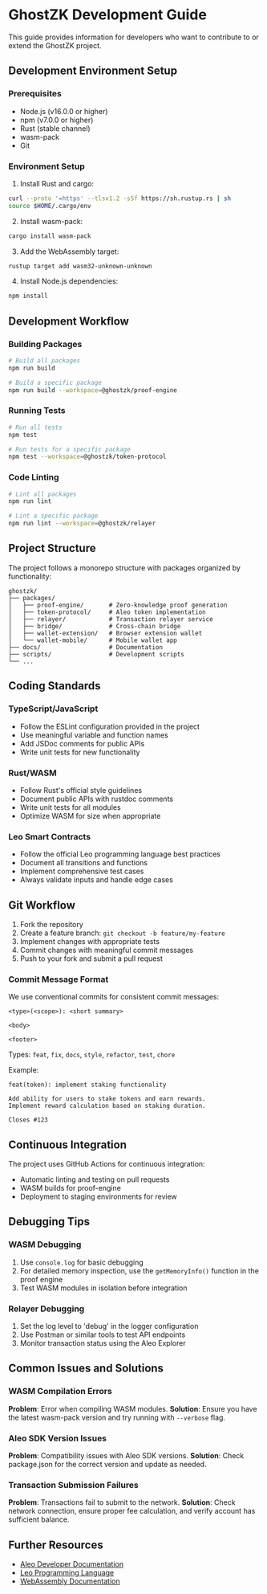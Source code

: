 # GhostZK Development Guide

This guide provides information for developers who want to contribute to or extend the GhostZK project.

## Development Environment Setup

### Prerequisites

- Node.js (v16.0.0 or higher)
- npm (v7.0.0 or higher)
- Rust (stable channel)
- wasm-pack
- Git

### Environment Setup

1. Install Rust and cargo:
```bash
curl --proto '=https' --tlsv1.2 -sSf https://sh.rustup.rs | sh
source $HOME/.cargo/env
```

2. Install wasm-pack:
```bash
cargo install wasm-pack
```

3. Add the WebAssembly target:
```bash
rustup target add wasm32-unknown-unknown
```

4. Install Node.js dependencies:
```bash
npm install
```

## Development Workflow

### Building Packages

```bash
# Build all packages
npm run build

# Build a specific package
npm run build --workspace=@ghostzk/proof-engine
```

### Running Tests

```bash
# Run all tests
npm test

# Run tests for a specific package
npm test --workspace=@ghostzk/token-protocol
```

### Code Linting

```bash
# Lint all packages
npm run lint

# Lint a specific package
npm run lint --workspace=@ghostzk/relayer
```

## Project Structure

The project follows a monorepo structure with packages organized by functionality:

```
ghostzk/
├── packages/
│   ├── proof-engine/       # Zero-knowledge proof generation
│   ├── token-protocol/     # Aleo token implementation
│   ├── relayer/            # Transaction relayer service
│   ├── bridge/             # Cross-chain bridge
│   ├── wallet-extension/   # Browser extension wallet
│   └── wallet-mobile/      # Mobile wallet app
├── docs/                   # Documentation
├── scripts/                # Development scripts
└── ...
```

## Coding Standards

### TypeScript/JavaScript

- Follow the ESLint configuration provided in the project
- Use meaningful variable and function names
- Add JSDoc comments for public APIs
- Write unit tests for new functionality

### Rust/WASM

- Follow Rust's official style guidelines
- Document public APIs with rustdoc comments
- Write unit tests for all modules
- Optimize WASM for size when appropriate

### Leo Smart Contracts

- Follow the official Leo programming language best practices
- Document all transitions and functions
- Implement comprehensive test cases
- Always validate inputs and handle edge cases

## Git Workflow

1. Fork the repository
2. Create a feature branch: `git checkout -b feature/my-feature`
3. Implement changes with appropriate tests
4. Commit changes with meaningful commit messages
5. Push to your fork and submit a pull request

### Commit Message Format

We use conventional commits for consistent commit messages:

```
<type>(<scope>): <short summary>

<body>

<footer>
```

Types: `feat`, `fix`, `docs`, `style`, `refactor`, `test`, `chore`

Example:
```
feat(token): implement staking functionality

Add ability for users to stake tokens and earn rewards.
Implement reward calculation based on staking duration.

Closes #123
```

## Continuous Integration

The project uses GitHub Actions for continuous integration:

- Automatic linting and testing on pull requests
- WASM builds for proof-engine
- Deployment to staging environments for review

## Debugging Tips

### WASM Debugging

1. Use `console.log` for basic debugging
2. For detailed memory inspection, use the `getMemoryInfo()` function in the proof engine
3. Test WASM modules in isolation before integration

### Relayer Debugging

1. Set the log level to 'debug' in the logger configuration
2. Use Postman or similar tools to test API endpoints
3. Monitor transaction status using the Aleo Explorer

## Common Issues and Solutions

### WASM Compilation Errors

**Problem**: Error when compiling WASM modules.
**Solution**: Ensure you have the latest wasm-pack version and try running with `--verbose` flag.

### Aleo SDK Version Issues

**Problem**: Compatibility issues with Aleo SDK versions.
**Solution**: Check package.json for the correct version and update as needed.

### Transaction Submission Failures

**Problem**: Transactions fail to submit to the network.
**Solution**: Check network connection, ensure proper fee calculation, and verify account has sufficient balance.

## Further Resources

- [Aleo Developer Documentation](https://developer.aleo.org/overview/)
- [Leo Programming Language](https://developer.aleo.org/leo/)
- [WebAssembly Documentation](https://webassembly.org/)
